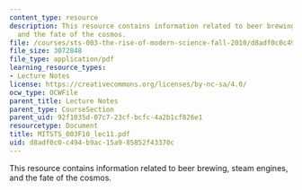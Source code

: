 ```yaml
---
content_type: resource
description: This resource contains information related to beer brewing, steam engines,
  and the fate of the cosmos.
file: /courses/sts-003-the-rise-of-modern-science-fall-2010/d8adf0c0c494b9ac15a985852f43370c_MITSTS_003F10_lec11.pdf
file_size: 3072848
file_type: application/pdf
learning_resource_types:
- Lecture Notes
license: https://creativecommons.org/licenses/by-nc-sa/4.0/
ocw_type: OCWFile
parent_title: Lecture Notes
parent_type: CourseSection
parent_uid: 92f1035d-07c7-23cf-bcfc-4a2b1cf826e1
resourcetype: Document
title: MITSTS_003F10_lec11.pdf
uid: d8adf0c0-c494-b9ac-15a9-85852f43370c
---
```

This resource contains information related to beer brewing, steam engines, and the fate of the cosmos.
